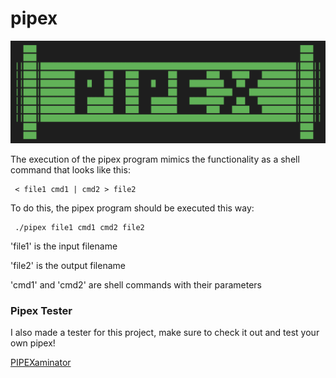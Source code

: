 # pipex

![Alt text](/plaatje-donker.png)

The execution of the pipex program mimics the functionality as a shell command that looks like this:

   ```console
    < file1 cmd1 | cmd2 > file2
   ```

To do this, the pipex program should be executed this way:
   ```console
    ./pipex file1 cmd1 cmd2 file2
   ```

'file1' is the input filename

'file2' is the output filename

'cmd1' and 'cmd2' are shell commands with their parameters

### Pipex Tester
I also made a tester for this project, make sure to check it out and test your own pipex!

[PIPEXaminator](https://github.com/mariadaan/PIPEXaminator)